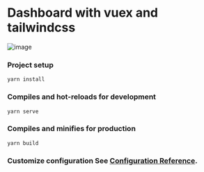 # Dashboard with vuex and tailwindcss
![image](https://user-images.githubusercontent.com/55599278/167931011-3eb432bd-eaa1-441d-adf0-aaeddc861949.png)

### Project setup 
` yarn install ` 
### Compiles and hot-reloads for development
 `yarn serve `
 ### Compiles and minifies for production 
 ``` yarn build ``` 
 ### Customize configuration See [Configuration Reference]([https://cli.vuejs.org/config/](https://cli.vuejs.org/config/)). 
